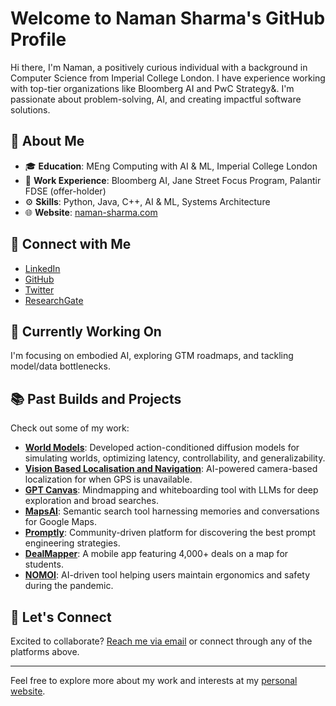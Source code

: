 # Welcome to Naman Sharma's GitHub Profile

Hi there, I'm Naman, a positively curious individual with a background in Computer Science from Imperial College London. I have experience working with top-tier organizations like Bloomberg AI and PwC Strategy&. I'm passionate about problem-solving, AI, and creating impactful software solutions.

## 🌟 About Me

- 🎓 **Education**: MEng Computing with AI & ML, Imperial College London
- 💼 **Work Experience**: Bloomberg AI, Jane Street Focus Program, Palantir FDSE (offer-holder)
- ⚙️ **Skills**: Python, Java, C++, AI & ML, Systems Architecture
- 🌐 **Website**: [naman-sharma.com](https://www.naman-sharma.com)

## 🔗 Connect with Me

- [LinkedIn](https://www.linkedin.com/in/namansharma5/)
- [GitHub](https://github.com/NamanSharma5/)
- [Twitter](https://twitter.com/Naman_Sharma5)
- [ResearchGate](https://www.researchgate.net/profile/Naman-Sharma-60/research)

## 🔭 Currently Working On
I'm focusing on embodied AI, exploring GTM roadmaps, and tackling model/data bottlenecks.

## 📚 Past Builds and Projects

Check out some of my work:

- **[World Models](https://x.com/Naman_Sharma5/status/1809711579639726378)**: Developed action-conditioned diffusion models for simulating worlds, optimizing latency, controllability, and generalizability.
- **[Vision Based Localisation and Navigation](https://www.linkedin.com/posts/namansharma5_no-gps-no-problem-vision-based-localization-activity-7188306145986416640-ze2P?utm_source=share&utm_medium=member_desktop)**: AI-powered camera-based localization for when GPS is unavailable.
- **[GPT Canvas](https://www.linkedin.com/posts/namansharma5_gpt-canvas-unlocking-new-modalities-to-interface-activity-7143302823496093696-vy-L?utm_source=share&utm_medium=member_desktop)**: Mindmapping and whiteboarding tool with LLMs for deep exploration and broad searches.
- **[MapsAI](https://www.linkedin.com/posts/namansharma5_searching-for-a-place-but-dont-remember-activity-7124899965968998400-TYFp?utm_source=share&utm_medium=member_desktop)**: Semantic search tool harnessing memories and conversations for Google Maps.
- **[Promptly](https://www.linkedin.com/posts/namansharma5_how-many-times-have-you-gone-back-and-forth-activity-7112115560288542720-oM7l?utm_source=share&utm_medium=member_desktop)**: Community-driven platform for discovering the best prompt engineering strategies.
- **[DealMapper](https://dealmapper.app/)**: A mobile app featuring 4,000+ deals on a map for students.
- **[NOMOI](https://nomoi.org.uk/)**: AI-driven tool helping users maintain ergonomics and safety during the pandemic.

## 🚀 Let's Connect
Excited to collaborate? [Reach me via email](mailto:naman.angrish@yahoo.co.uk) or connect through any of the platforms above.

---

Feel free to explore more about my work and interests at my [personal website](https://www.naman-sharma.com/).
